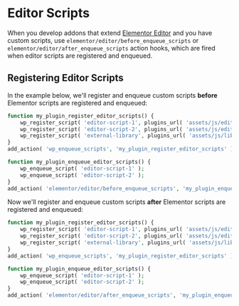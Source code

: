 # Editor Scripts

<Badge type="tip" vertical="top" text="Elementor Core" /> <Badge type="warning" vertical="top" text="Intermediate" />

When you develop addons that extend [Elementor Editor](./../editor/) and you have custom scripts, use `elementor/editor/before_enqueue_scripts` or `elementor/editor/after_enqueue_scripts` action hooks, which are fired when editor scripts are registered and enqueued.

## Registering Editor Scripts

In the example below, we'll register and enqueue custom scripts **before** Elementor scripts are registered and enqueued:

```php {6,12}
function my_plugin_register_editor_scripts() {
	wp_register_script( 'editor-script-1', plugins_url( 'assets/js/editor-script-1.js', __FILE__ ) );
	wp_register_script( 'editor-script-2', plugins_url( 'assets/js/editor-script-2.js', __FILE__ ), [ 'external-library' ] );
	wp_register_script( 'external-library', plugins_url( 'assets/js/libs/external-library.js', __FILE__ ) );
}
add_action( 'wp_enqueue_scripts', 'my_plugin_register_editor_scripts' );

function my_plugin_enqueue_editor_scripts() {
	wp_enqueue_script( 'editor-script-1' );
	wp_enqueue_script( 'editor-script-2' );
}
add_action( 'elementor/editor/before_enqueue_scripts', 'my_plugin_enqueue_editor_scripts' );
```

Now we'll register and enqueue custom scripts **after** Elementor scripts are registered and enqueued:

```php {6,12}
function my_plugin_register_editor_scripts() {
	wp_register_script( 'editor-script-1', plugins_url( 'assets/js/editor-script-1.js', __FILE__ ) );
	wp_register_script( 'editor-script-2', plugins_url( 'assets/js/editor-script-2.js', __FILE__ ), [ 'external-library' ] );
	wp_register_script( 'external-library', plugins_url( 'assets/js/libs/external-library.js', __FILE__ ) );
}
add_action( 'wp_enqueue_scripts', 'my_plugin_register_editor_scripts' );

function my_plugin_enqueue_editor_scripts() {
	wp_enqueue_script( 'editor-script-1' );
	wp_enqueue_script( 'editor-script-2' );
}
add_action( 'elementor/editor/after_enqueue_scripts', 'my_plugin_enqueue_editor_scripts' );
```
